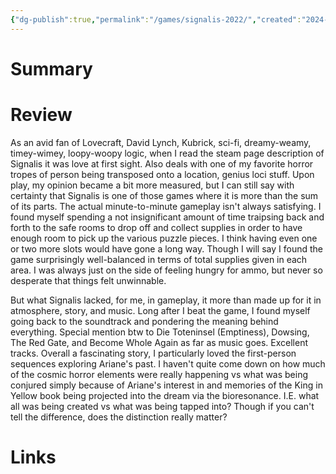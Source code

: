 ```yaml
---
{"dg-publish":true,"permalink":"/games/signalis-2022/","created":"2024-07-01","updated":"2024-07-02"}
---
```



# Summary

# Review

As an avid fan of Lovecraft, David Lynch, Kubrick, sci-fi, dreamy-weamy, timey-wimey, loopy-woopy logic, when I read the steam page description of Signalis it was love at first sight. Also deals with one of my favorite horror tropes of person being transposed onto a location, genius loci stuff. Upon play, my opinion became a bit more measured, but I can still say with certainty that Signalis is one of those games where it is more than the sum of its parts. The actual minute-to-minute gameplay isn't always satisfying. I found myself spending a not insignificant amount of time traipsing back and forth to the safe rooms to drop off and collect supplies in order to have enough room to pick up the various puzzle pieces. I think having even one or two more slots would have gone a long way. Though I will say I found the game surprisingly well-balanced in terms of total supplies given in each area. I was always just on the side of feeling hungry for ammo, but never so desperate that things felt unwinnable.

But what Signalis lacked, for me, in gameplay, it more than made up for it in atmosphere, story, and music. Long after I beat the game, I found myself going back to the soundtrack and pondering the meaning behind everything. Special mention btw to Die Toteninsel (Emptiness), Dowsing, The Red Gate, and Become Whole Again as far as music goes. Excellent tracks. Overall a fascinating story, I particularly loved the first-person sequences exploring Ariane's past. I haven't quite come down on how much of the cosmic horror elements were really happening vs what was being conjured simply because of Ariane's interest in and memories of the King in Yellow book being projected into the dream via the bioresonance. I.E. what all was being created vs what was being tapped into? Though if you can't tell the difference, does the distinction really matter?

# Links
